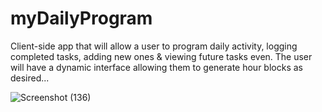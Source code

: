 # myDailyProgram

Client-side app that will allow a user to program daily activity, logging completed tasks, adding new ones &amp; viewing future tasks even. The user will have a dynamic interface allowing them to generate hour blocks as desired...

![Screenshot (136)](https://user-images.githubusercontent.com/62162419/96358125-b53fd200-10d1-11eb-833e-b9425d50c74f.png)
